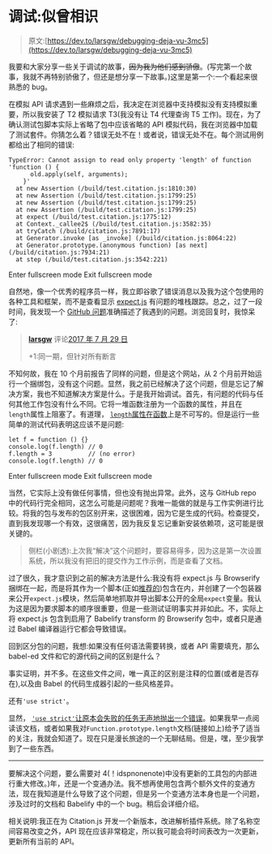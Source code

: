 # 调试:似曾相识

> 原文:[https://dev.to/larsgw/debugging-deja-vu-3mc5](https://dev.to/larsgw/debugging-deja-vu-3mc5)

我要和大家分享一些关于调试的故事，~~因为我为他们感到骄傲~~。(写完第一个故事，我就不再特别骄傲了，但还是想分享一下故事。)这里是第一个:一个看起来很熟悉的 bug。

在模拟 API 请求遇到一些麻烦之后，我决定在浏览器中支持模拟没有支持模拟重要，所以我安装了 T2 模拟请求 T3(我没有让 T4 代理查询 T5 工作)。现在，为了确认测试包脚本实际上省略了包中应该省略的 API 模拟代码，我在浏览器中加载了测试套件。你猜怎么着？错误无处不在！或者说，错误无处不在。每个测试用例都给出了相同的错误:

```
TypeError: Cannot assign to read only property 'length' of function 'function () {
      old.apply(self, arguments);
    }'
  at new Assertion (/build/test.citation.js:1810:30)
  at new Assertion (/build/test.citation.js:1799:25)
  at new Assertion (/build/test.citation.js:1799:25)
  at new Assertion (/build/test.citation.js:1799:25)
  at expect (/build/test.citation.js:1775:12)
  at Context._callee2$ (/build/test.citation.js:3582:35)
  at tryCatch (/build/citation.js:7891:17)
  at Generator.invoke [as _invoke] (/build/citation.js:8064:22)
  at Generator.prototype.(anonymous function) [as next] (/build/citation.js:7934:21)
  at step (/build/test.citation.js:3542:221) 
```

Enter fullscreen mode Exit fullscreen mode

自然地，像一个优秀的程序员一样，我立即谷歌了错误消息以及我为这个包使用的各种工具和框架，而不是查看显示 [expect.js](https://github.com/Automattic/expect.js) 有问题的堆栈跟踪。总之，过了一段时间，我发现一个 [GitHub 问题](https://github.com/Automattic/expect.js/issues/149)准确描述了我遇到的问题。浏览回复时，我惊呆了:

> **[larsgw](https://github.com/larsgw)** 评论[2017 年 7 月 29 日](https://github.com/Automattic/expect.js/issues/149#issuecomment-318820971)
> 
> +1:同一期，但针对所有断言

不知何故，我在 10 个月前报告了同样的问题，但是这个网站，从 2 个月前开始运行一个捆绑包，没有这个问题。显然，我之前已经解决了这个问题，但是忘记了解决方案，我也不知道解决方案是什么。于是我开始调试。首先，有问题的代码与任何其他工作包没有什么不同。它将一堆函数注册为一个函数的属性，并且在`length`属性上阻塞了。有道理， [`length`属性在函数](https://developer.mozilla.org/en-US/docs/Web/JavaScript/Reference/Global_Objects/Function/length)上是不可写的。但是运行一些简单的测试代码表明这应该不是问题:

```
let f = function () {}
console.log(f.length) // 0
f.length = 3          // (no error)
console.log(f.length) // 0 
```

Enter fullscreen mode Exit fullscreen mode

当然，它实际上没有做任何事情，但也没有抛出异常。此外，这与 GitHub repo 中的代码行完全相同，这怎么可能是问题呢？我唯一能做的就是与工作实例进行比较。将我的包与发布的包区别开来，这很困难，因为它是生成的代码。检查提交，直到我发现哪一个有效，这很痛苦，因为我反复忘记重新安装依赖项，这可能是很关键的。

> 侧栏(小剧透):上次我“解决”这个问题时，要容易得多，因为这是第一次设置系统，所以我没有把旧的提交作为工作示例，而是查看了文档。

过了很久，我才意识到之前的解决方法是什么:我没有将 expect.js 与 Browserify 捆绑在一起，而是将其作为一个脚本(正如[推荐的](https://github.com/Automattic/expect.js#browser))包含在内，并创建了一个包装器来公开`expect.js`模块，然后简单地抓取并导出脚本公开的全局`expect`变量。我认为这是因为要求脚本的顺序很重要，但是一些测试证明事实并非如此。不，实际上将 expect.js 包含到启用了 Babelify transform 的 Browserify 包中，或者只是通过 Babel 编译器运行它都会导致错误。

回到区分包的问题，我想:如果没有任何语法需要转换，或者 API 需要填充，那么 babel-ed 文件和它的源代码之间的区别是什么？

事实证明，并不多。在这些文件之间，唯一真正的区别是注释的位置(或者是否存在),以及由 Babel 的代码生成器引起的一些风格差异。

还有`'use strict'`。

显然， [`'use strict'`让原本会失败的任务无声地抛出一个错误](https://developer.mozilla.org/en-US/docs/Web/JavaScript/Reference/Strict_mode)。如果我早一点阅读该文档，或者如果我对`Function.prototype.length`文档(链接如上)给予了适当的关注，我就会知道了。现在只是漫长旅途的一个无聊结局。但是，嘿，至少我学到了一些东西。

* * *

要解决这个问题，要么需要对 4(！idspnonenote)中没有更新的工具包的内部进行重大修改。)年，还是一个变通办法。我不想再使用包含两个额外文件的变通方法，现在我知道是什么导致了这个问题，但是另一个变通方法本身也是一个问题，涉及过时的文档和 Babelify 中的一个 bug。稍后会详细介绍。

相关说明:我正在为 Citation.js 开发一个新版本，改进解析插件系统。除了名称空间容易改变之外，API 现在应该非常稳定，所以我可能会将时间表改为一次更新，更新所有当前的 API。